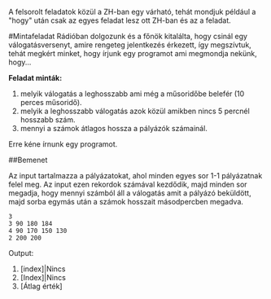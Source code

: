 A felsorolt feladatok közül a ZH-ban egy várható, tehát mondjuk például a "hogy" után csak az egyes feladat lesz ott ZH-ban és az a feladat.

#Mintafeladat
Rádióban dolgozunk és a főnök kitalálta, hogy csinál egy válogatásversenyt, amire rengeteg jelentkezés érkezett, így megszívtuk, tehát megkért minket, hogy írjunk egy programot ami megmondja nekünk, hogy...

**Feladat minták:**

1. melyik válogatás a leghosszabb ami még a műsoridőbe belefér (10 perces műsoridő).
2. melyik a leghosszabb válogatás azok közül amikben nincs 5 percnél hosszabb szám.
3. mennyi a számok átlagos hossza a pályázók számainál.

Erre kéne írnunk egy programot.

##Bemenet

Az input tartalmazza a pályázatokat, ahol minden egyes sor 1-1 pályázatnak felel meg.
Az input ezen rekordok számával kezdődik, majd minden sor megadja, hogy mennyi számból áll a válogatás amit a pályázó beküldött, majd sorba egymás után a számok hosszait másodpercben megadva.
```
3 
3 90 180 184
4 90 170 150 130
2 200 200

```
Output:

1. [index]|Nincs
2. [Index]|Nincs
3. [Átlag érték]

